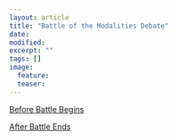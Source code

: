 ```yaml
---
layout: article
title: "Battle of the Modalities Debate"
date: 
modified:
excerpt: ""
tags: []
image:
  feature:
  teaser:
---
```


<a href="https://goo.gl/forms/tR8r7u0UvM5VGHC73" class="btn-warning"> Before Battle Begins </a>



<a href="https://goo.gl/forms/7QlMr6zksdPazB4p1" class="btn-success"> After Battle Ends </a>

